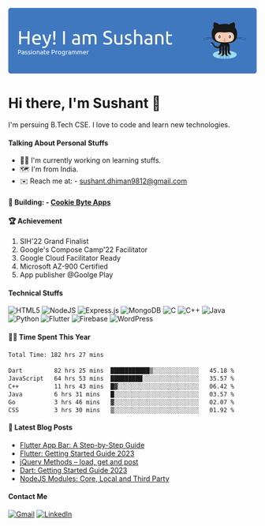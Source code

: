 ![Header](./github-header.png)
# Hi there, I'm Sushant 👋
I'm persuing B.Tech CSE. I love to code and learn new technologies.

#### Talking About Personal Stuffs
<ul>
  <li>🧑‍💻 I'm currently working on learning stuffs.</li>
  <li>🗺️ I'm from India.</li>
  <li>✉️ Reach me at: - <a href="mailto:sushant.dhiman9812@gmail.com">sushant.dhiman9812@gmail.com</a></li>
</ul>

#### 📱 Building: - [Cookie Byte Apps](https://play.google.com/store/apps/developer?id=Cookie+Byte+Apps)

#### 🏆 Achievement
<ol>
  <li>SIH'22 Grand Finalist</li>
  <li>Google's Compose Camp'22 Facilitator</li>
  <li>Google Cloud Facilitator Ready</li>
  <li>Microsoft AZ-900 Certified</li>
  <li>App publisher @Goolge Play</li>
</ol>

#### Technical Stuffs
![HTML5](https://img.shields.io/badge/html5-%23E34F26.svg?style=for-the-badge&logo=html5&logoColor=white)
![NodeJS](https://img.shields.io/badge/node.js-6DA55F?style=for-the-badge&logo=node.js&logoColor=white)
![Express.js](https://img.shields.io/badge/express.js-%23404d59.svg?style=for-the-badge&logo=express&logoColor=%2361DAFB)
![MongoDB](https://img.shields.io/badge/MongoDB-%234ea94b.svg?style=for-the-badge&logo=mongodb&logoColor=white)
![C](https://img.shields.io/badge/c-%2300599C.svg?style=for-the-badge&logo=c&logoColor=white)
![C++](https://img.shields.io/badge/c++-%2300599C.svg?style=for-the-badge&logo=c%2B%2B&logoColor=white)
![Java](https://img.shields.io/badge/java-%23ED8B00.svg?style=for-the-badge&logo=java&logoColor=white)
![Python](https://img.shields.io/badge/python-3670A0?style=for-the-badge&logo=python&logoColor=ffdd54)
![Flutter](https://img.shields.io/badge/Flutter-%2302569B.svg?style=for-the-badge&logo=Flutter&logoColor=white)
![Firebase](https://img.shields.io/badge/firebase-%23039BE5.svg?style=for-the-badge&logo=firebase)
![WordPress](https://img.shields.io/badge/WordPress-%23117AC9.svg?style=for-the-badge&logo=WordPress&logoColor=white)


#### 👨‍💻 Time Spent This Year
<!--START_SECTION:waka-->

```text
Total Time: 182 hrs 27 mins

Dart         82 hrs 25 mins  ███████████▒░░░░░░░░░░░░░   45.18 %
JavaScript   64 hrs 53 mins  █████████░░░░░░░░░░░░░░░░   35.57 %
C++          11 hrs 43 mins  █▓░░░░░░░░░░░░░░░░░░░░░░░   06.42 %
Java         6 hrs 31 mins   █░░░░░░░░░░░░░░░░░░░░░░░░   03.57 %
Go           3 hrs 46 mins   ▓░░░░░░░░░░░░░░░░░░░░░░░░   02.07 %
CSS          3 hrs 30 mins   ▒░░░░░░░░░░░░░░░░░░░░░░░░   01.92 %
```

<!--END_SECTION:waka-->

#### 📔 Latest Blog Posts
<!-- BLOG-POST-LIST:START -->
- [Flutter App Bar: A Step-by-Step Guide](https://codeforgeek.com/flutter-appbar/)
- [Flutter: Getting Started Guide 2023](https://codeforgeek.com/flutter-getting-started-guide/)
- [jQuery Methods – load, get and post](https://codeforgeek.com/jquery-load-get-and-post-methods/)
- [Dart: Getting Started Guide 2023](https://codeforgeek.com/dart-getting-started-guide/)
- [NodeJS Modules: Core, Local and Third Party](https://codeforgeek.com/nodejs-modules/)
<!-- BLOG-POST-LIST:END -->


#### Contact Me
<a href="mailto:sushant.dhiman9812@gmail.com">![Gmail](https://img.shields.io/badge/Gmail-D14836?style=for-the-badge&logo=gmail&logoColor=white)</a>
<a href="https://linkedin.com/in/sushant102004">![LinkedIn](https://img.shields.io/badge/linkedin-%230077B5.svg?style=for-the-badge&logo=linkedin&logoColor=white)</a>
